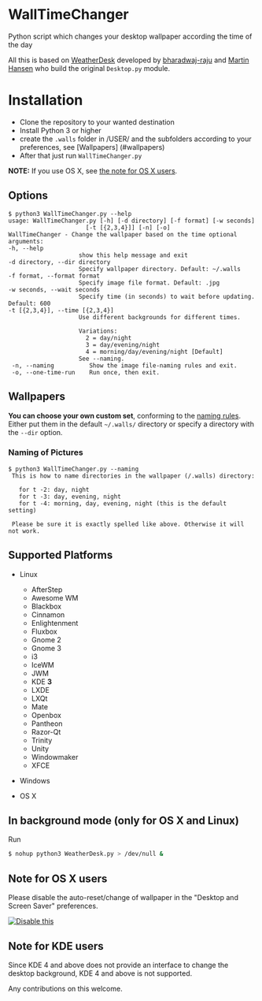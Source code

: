 # WallTimeChanger
Python script which changes your desktop wallpaper according the time of the day

All this is based on [WeatherDesk](https://github.com/bharadwaj-raju/WeatherDesk) developed by [bharadwaj-raju](https://github.com/bharadwaj-raju) and [Martin Hansen](http://stackoverflow.com/users/2118300/martin-hansen) who build the original `Desktop.py` module.

# Installation

- Clone the repository to your wanted destination
- Install Python 3 or higher
- create the `.walls` folder in /USER/ and the subfolders according to your preferences, see [Wallpapers] (#wallpapers)
- After that just run `WallTimeChanger.py`


**NOTE:** If you use OS X, see [the note for OS X users](#note-for-os-x-users).

## Options

    $ python3 WallTimeChanger.py --help 
    usage: WallTimeChanger.py [-h] [-d directory] [-f format] [-w seconds]
                          [-t [{2,3,4}]] [-n] [-o]
    WallTimeChanger - Change the wallpaper based on the time optional arguments:
    -h, --help            
                        show this help message and exit
    -d directory, --dir directory
                        Specify wallpaper directory. Default: ~/.walls
    -f format, --format format
                        Specify image file format. Default: .jpg
    -w seconds, --wait seconds
                        Specify time (in seconds) to wait before updating. Default: 600
    -t [{2,3,4}], --time [{2,3,4}]
                        Use different backgrounds for different times.
                        
                        Variations:
                          2 = day/night
                          3 = day/evening/night
                          4 = morning/day/evening/night [Default]
                        See --naming.
     -n, --naming          Show the image file-naming rules and exit.
     -o, --one-time-run    Run once, then exit.


## Wallpapers

**You can choose your own custom set**, conforming to the [naming rules](#naming-of-pictures).
Either put them in the default `~/.walls/` directory or specify a directory with the `--dir` option.

### Naming of Pictures

    $ python3 WallTimeChanger.py --naming
     This is how to name directories in the wallpaper (/.walls) directory:

	   for t -2: day, night
	   for t -3: day, evening, night
	   for t -4: morning, day, evening, night (this is the default setting)
     
     Please be sure it is exactly spelled like above. Otherwise it will not work.



## Supported Platforms 

- Linux

  - AfterStep
  - Awesome WM
  - Blackbox
  - Cinnamon
  - Enlightenment
  - Fluxbox
  - Gnome 2
  - Gnome 3
  - i3
  - IceWM
  - JWM
  - KDE **3**
  - LXDE
  - LXQt
  - Mate
  - Openbox
  - Pantheon
  - Razor-Qt
  - Trinity
  - Unity
  - Windowmaker
  - XFCE

- Windows

- OS X

## In background mode (only for OS X and Linux)

Run

```sh
$ nohup python3 WeatherDesk.py > /dev/null &
```

## Note for OS X users

Please disable the auto-reset/change of wallpaper in the  "Desktop and Screen Saver" preferences.

[![Disable this](http://i.imgur.com/BFi1GHGm.png)](http://i.imgur.com/BFi1GHG.png)

## Note for KDE users

Since KDE 4 and above does not provide an interface to change the desktop background, KDE 4 and above is not supported.

Any contributions on this welcome.
